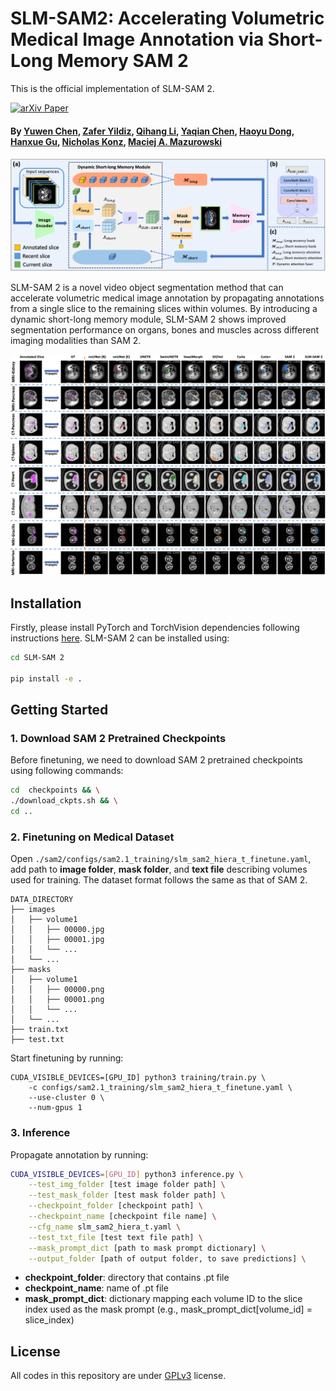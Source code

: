 # SLM-SAM2: Accelerating Volumetric Medical Image Annotation via Short-Long Memory SAM 2
This is the official implementation of SLM-SAM 2.

[![arXiv Paper](https://img.shields.io/badge/arXiv-2505.01854-orange.svg?style=flat)](https://www.arxiv.org/abs/2505.01854)

#### By [Yuwen Chen](https://scholar.google.com/citations?user=61s49p0AAAAJ&hl=en), [Zafer Yildiz](https://scholar.google.com.tr/citations?user=1ZAdy9QAAAAJ&hl=en), [Qihang Li](https://scholar.google.com/citations?user=Yw9_kMQAAAAJ&hl=en), [Yaqian Chen](https://scholar.google.com/citations?user=iegKFuQAAAAJ&hl=en), [Haoyu Dong](https://scholar.google.com/citations?user=eZVEUCIAAAAJ&hl=en), [Hanxue Gu](https://scholar.google.com/citations?user=aGjCpQUAAAAJ&hl=en), [Nicholas Konz](https://scholar.google.com/citations?user=a9rXidMAAAAJ&hl=en), [Maciej A. Mazurowski](https://scholar.google.com/citations?user=HlxjJPQAAAAJ&hl=zh-CN)

![image](./assets/pipeline.png)

SLM-SAM 2 is a novel video object segmentation method that can accelerate volumetric medical image annotation by propagating annotations from a single slice to the remaining slices within volumes. By introducing a dynamic short-long memory module, SLM-SAM 2 shows improved segmentation performance on organs, bones and muscles across different imaging modalities than SAM 2.

![image](./assets/result_visual.png)

## Installation
Firstly, please install PyTorch and TorchVision dependencies following instructions [here](https://pytorch.org/get-started/locally/). SLM-SAM 2 can be installed using:
```bash
cd SLM-SAM 2

pip install -e .
```

## Getting Started

### 1. Download SAM 2 Pretrained Checkpoints
Before finetuning, we need to download SAM 2 pretrained checkpoints using following commands:
```bash
cd  checkpoints && \
./download_ckpts.sh && \
cd ..
```

### 2. Finetuning on Medical Dataset
Open ```./sam2/configs/sam2.1_training/slm_sam2_hiera_t_finetune.yaml```, add path to **image folder**, **mask folder**, and **text file** describing volumes used for training. The dataset format follows the same as that of SAM 2.

```
DATA_DIRECTORY
├── images
│   ├── volume1
│   │   ├── 00000.jpg
│   │   ├── 00001.jpg
│   │   └── ...
│   └── ...
├── masks
│   ├── volume1
│   │   ├── 00000.png
│   │   ├── 00001.png
│   │   └── ...
│   └── ...
├── train.txt
├── test.txt
```

Start finetuning by running:

```
CUDA_VISIBLE_DEVICES=[GPU_ID] python3 training/train.py \
    -c configs/sam2.1_training/slm_sam2_hiera_t_finetune.yaml \
    --use-cluster 0 \
    --num-gpus 1
```

### 3. Inference
Propagate annotation by running:
```bash
CUDA_VISIBLE_DEVICES=[GPU_ID] python3 inference.py \
    --test_img_folder [test image folder path] \
    --test_mask_folder [test mask folder path] \
    --checkpoint_folder [checkpoint path] \
    --checkpoint_name [checkpoint file name] \
    --cfg_name slm_sam2_hiera_t.yaml \
    --test_txt_file [test text file path] \
    --mask_prompt_dict [path to mask prompt dictionary] \
    --output_folder [path of output folder, to save predictions] \
```

- **checkpoint_folder**: directory that contains .pt file
- **checkpoint_name**: name of .pt file
- **mask_prompt_dict**: dictionary mapping each volume ID to the slice index used as the mask prompt (e.g., mask_prompt_dict[volume_id] = slice_index)

## License
All codes in this repository are under [GPLv3](./LICENSE) license. 


